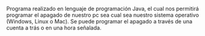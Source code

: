 Programa realizado en lenguaje de programación Java, el cual nos permitirá programar el apagado de nuestro pc sea cual sea nuestro sistema operativo (Windows, Linux o Mac).
Se puede programar el apagado a través de una cuenta a trás o en una hora señalada.
